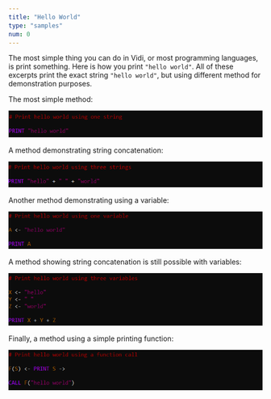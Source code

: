 ```yaml
---
title: "Hello World"
type: "samples"
num: 0
---
```


The most simple thing you can do in Vidi, or most programming languages, is print something. Here is how you print `"hello world"`. All of these excerpts print the exact string `"hello world"`, but using different method for demonstration purposes.

The most simple method:

![Simple Vidi hello world](../images/vidi-samples-helloworld-0.PNG)

A method demonstrating string concatenation:

![Vidi hello world using string concatenation](../images/vidi-samples-helloworld-1.PNG)

Another method demonstrating using a variable:

![Vidi hello world using a variable](../images/vidi-samples-helloworld-2.PNG)

A method showing string concatenation is still possible with variables:

![Vidi hello world using multiple variables](../images/vidi-samples-helloworld-3.PNG)

Finally, a method using a simple printing function:

![Vidi hello world using a function](../images/vidi-samples-helloworld-4.PNG)